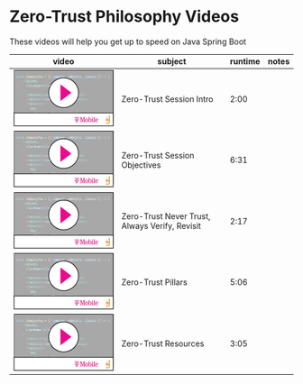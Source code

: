 # Zero-Trust Philosophy Videos

These videos will help you get up to speed on Java Spring Boot 

| video                                                           | subject     | runtime                    |  notes |
|---                                                        |---          | ---                    |---|
| [![](/assets/video-player.png)](https://youtu.be/8-eL7Sg1nu8)   | Zero-Trust Session Intro  | 2:00 |  | 
| [![](/assets/video-player.png)](https://youtu.be/iDWxIWrKGqQ)   | Zero-Trust Session Objectives  | 6:31 |  | 
| [![](/assets/video-player.png)](https://youtu.be/ZkGsgVOZF6E)   | Zero-Trust Never Trust, Always Verify, Revisit  | 2:17 |  | 
| [![](/assets/video-player.png)](https://youtu.be/VJvqHXPm9PE)   | Zero-Trust Pillars  | 5:06 |  | 
| [![](/assets/video-player.png)](https://youtu.be/PSvN4OCtf8c)   | Zero-Trust Resources  | 3:05 |  | 
